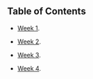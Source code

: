 ## Table of Contents

- [Week 1](./week1.md).

- [Week 2](./week2.md).

- [Week 3](./week3.md).

- [Week 4](./week4.md).
